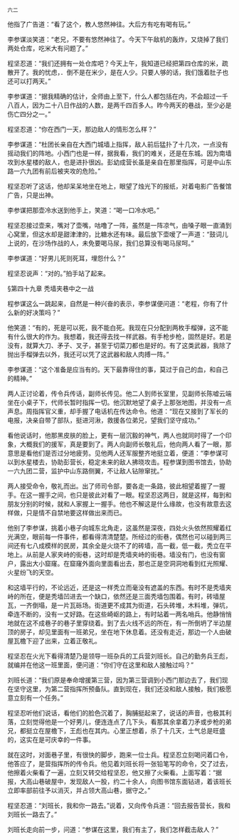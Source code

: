    六二 

   他指了广告道：“看了这个，教人悠然神往。大后方有吃有喝有玩。”

   李参谋淡笑道：“老兄，不要有悠然神往了。今天下午敌机的轰炸，又烧掉了我们两处仓库，吃米大有问题了。”

   程坚忍道：“我们还拥有一处仓库吧？今天上午，我知道已经把第四仓库的米，疏散开了。我的忧虑，．倒不是在米少，是在人少。只要人够的话，我们饿着肚子也还可以打两天。”

   李参谋道：“据我精确的估计，全师由上至下，什么人都包括在内，不会超过一千八百人，因为二十八日作战的人数，是两千四百多人。昨今两天的巷战，至少必是伤亡四分之一。”

   程坚忍道：“你在西门一天，那边敌人的情形怎么样？”

   李参谋道：“杜团长亲自在大西门城墙上指挥，敌人前后猛扑了十几次，一点没有摇动我们的阵地。小西门也是一样，据我看，我们的难关，还是在东城。因为南墙攻到水星楼的敌人，也是进扑很凶。彭幼成营长虽是亲自在那里指挥，可是中山东路一六九团有前后被夹攻的危险。”

   程坚忍听了这话，他却呆呆地坐在地上，眼望了烛光下的报纸，对着电影广告餐馆广告，只是出神。

   李参谋把那壶冷水送到他手上，笑道：“喝一口冷水吧。”

   程坚忍接过壶来，嘴对了壶嘴，咕噜了一阵，虽然是一阵凉气，由嗓子眼一直涌到心窝里，但这水却是甜津津的，比糖水还有味。最后放下壶嗳了一声道：“鼓词儿上说的，在沙场作战的人，未免要喝马尿，我们总算没有喝马尿呵。”

   李参谋道：“好男儿死则死耳，埋怨什么？”

   程坚忍说声：“对的。”拍手站了起来。

   §第四十九章 秃墙夹巷中之一战

   程参谋这么一跳起来，自然是一种兴奋的表示，李参谋便问道：“老程，你有了什么新的好决策吗？”

   他笑道：“有的，死是可以死，我不能白死。我现在只分配到两枚手榴弹，这不能有什么很大的作为。我想着，我还得去找一样武器。有手枪步枪，固然是好。若是没有，就算大刀、矛子、叉子，甚至于切菜刀都也是好的。有了这类武器，我除了抛出手榴弹去以外，我还可以凭了这武器和敌人肉搏一阵。”

   李参谋道：“这个准备是应当有的。天下最靠得住的事，莫过于自己的血，和自己的精神。”

   两人正讨论着，传令兵传话，副师长传见。他二人到师长室里，见副师长陈嘘云端坐在小桌子下，代师长暂时指挥一切。他沉默地望了桌子上那张地图，并没有一点声息。周指挥官义重，却手握了电话机在传达命令。他道：“现在又接到了军长的电报，决亲自带了部队，挺进河湫，救援各位弟兄，望我们坚守成功。”

   看他说话时，他那黑皮肤的脸上，更有一层沉毅的神气，两人也就同时得了一个印象，大概我们的援军，真是要到了。两人向副师长敬礼后，他向两人看了一眼，那意思是看他们是否过分地疲劳。见他两人还军服整齐地挺立着，便道：“李参谋可以到水星楼去，协助彭营长，稳定未来的敌人拂晓攻击。程参谋到图书馆去，协助一六九团二营，监护中山东路侧翼，不让敌人钻隙窜扰。”

   两人接受命令，敬礼而出。出了师司令部，要各走一条路，彼此相望着握了一握手。在这一握手之间，也只是彼此对看了一眼。程坚忍这两日，就是这样，每到和朋友分别的时候，就和人家握上一握手。他也不解这是什么缘故，也没有故意去这样做，只是情不自禁地要这样做出来而已。

   他别了李参谋，挑着小巷子向城东北角走，这虽然是深夜，四处火头依然照耀着红光满空，眼前每一件事件，都看得清清楚楚。所经过的街巷，偶然也可以碰到两三间还有七八成模样的民房，其余全是火烧不了的砖墙，高一截，低一截，秃立在平地上。从前是人家夹峙的街巷，这时却是秃墙夹峙的街巷。墙没有门，也没有窗户，露出大小窟窿。在窟窿外面向里面看出去，那也正是空洞洞地看到红光照耀、火星纷飞的天空。

   和这墙平行的，不论远近，还是这一样秃立而毫没有遮盖的东西。有时不是秃墙夹峙的所在，便是秃墙凹进去一个缺口，依然还是三面秃墙包围着。有时，砖墙屋瓦，一齐倒塌，是一片瓦砾场。街道更不成其为街道，石头砖堆，木料堆，弹坑，牵连不断的，没有一丈好路。在这些崎岖的路上，有时站着一两名哨兵。他静悄悄地就在这不成巷子的巷子里穿绕着。到了去火线不远的所在，有一所倒坍了半边屋顶的房子，却见里面有一班弟兄，坐在地下休息着。还没有走近，那边一个人由破屋瓦檐下迎了出来，立着正敬礼。

   程坚忍在火光下看得清楚乃是领导一班杂兵的工兵营刘班长。自己的勤务兵王彪，就编并在他这一班里面，便问道：“你们守在这里和敌人接触过吗？”

   刘班长道：“我们原是奉命增援第三营，因为第三营调到小西门那边去了，我们现在坚守这里，为第二营指挥所预备队。直到现在，我们还没和敌人接触，我们极愿意立刻有一个任务。”

   程坚忍听他们说话，看他们的脸色沉着了，胸脯挺起来了，说话的声音，也极其利落，立刻觉得他是一个好男儿，便连连点了几下头，看那其余拿着刀矛或步枪的弟兄，都挺立在屋檐下，王彪也在其内。心里正想着，杀了十几天，士气总是旺盛的，这实在是可庆幸的一件事。

   就在这时，对面巷子里，有很快的脚步，跑来一位士兵。程坚忍立刻喝问着口令，他答应了，是营指挥所的传令兵。他见着刘班长将一张铅笔写的命令，交了过去，他擦着火柴看了一遍，立刻又转交给程坚忍，他又擦了火柴看。上面写着：“据报，大高山巷破屋中，发现敌人一股，约二十余人，向图书馆东面钻进，着该班长立即率部前往予以消灭，并占领大高山巷，据守之。”

   程坚忍道：“刘班长，我和你一路去。”说着，又向传令兵道：“回去报告营长，我和刘班长一路去了。”

   刘班长走向前一步，问道：“参谋在这里，我们有主了，我们怎样截击敌人？”

